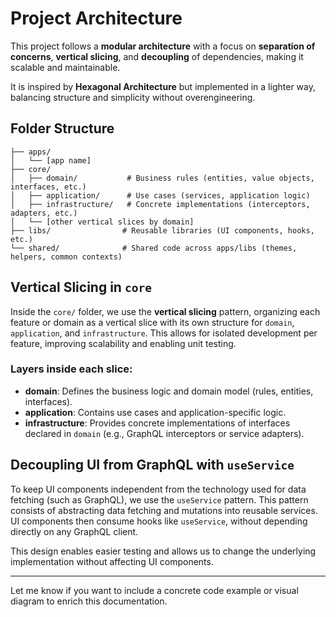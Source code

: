 # Project Architecture

This project follows a **modular architecture** with a focus on **separation of concerns**, **vertical slicing**, and **decoupling** of dependencies, making it scalable and maintainable.

It is inspired by **Hexagonal Architecture** but implemented in a lighter way, balancing structure and simplicity without overengineering.

## Folder Structure

```
├── apps/
│   └── [app name]
├── core/
│   ├── domain/           # Business rules (entities, value objects, interfaces, etc.)
│   ├── application/      # Use cases (services, application logic)
│   ├── infrastructure/   # Concrete implementations (interceptors, adapters, etc.)
│   └── [other vertical slices by domain]
├── libs/                # Reusable libraries (UI components, hooks, etc.)
└── shared/              # Shared code across apps/libs (themes, helpers, common contexts)
```

## Vertical Slicing in `core`

Inside the `core/` folder, we use the **vertical slicing** pattern, organizing each feature or domain as a vertical slice with its own structure for `domain`, `application`, and `infrastructure`. This allows for isolated development per feature, improving scalability and enabling unit testing.

### Layers inside each slice:
- **domain**: Defines the business logic and domain model (rules, entities, interfaces).
- **application**: Contains use cases and application-specific logic.
- **infrastructure**: Provides concrete implementations of interfaces declared in `domain` (e.g., GraphQL interceptors or service adapters).

## Decoupling UI from GraphQL with `useService`

To keep UI components independent from the technology used for data fetching (such as GraphQL), we use the `useService` pattern. This pattern consists of abstracting data fetching and mutations into reusable services. UI components then consume hooks like `useService`, without depending directly on any GraphQL client.

This design enables easier testing and allows us to change the underlying implementation without affecting UI components.

---

Let me know if you want to include a concrete code example or visual diagram to enrich this documentation.


